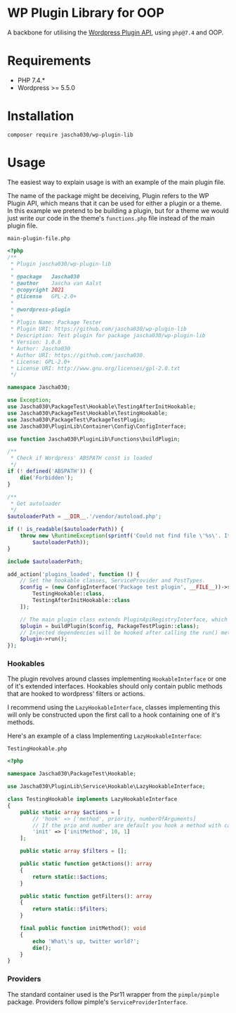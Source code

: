 WP Plugin Library for OOP
=========================

A backbone for utilising the [Wordpress Plugin API](https://codex.wordpress.org/Plugin_API#Introduction),
using `php@7.4` and OOP.

Requirements
============

* PHP 7.4.*
* Wordpress >= 5.5.0

Installation
============

```shell
composer require jascha030/wp-plugin-lib
```

Usage
=====
The easiest way to explain usage is with an example of the main plugin file.

The name of the package might be deceiving, Plugin refers to the WP Plugin API, which means that it can be used for
either a plugin or a theme. In this example we pretend to be building a plugin, but for a theme we would just write our
code in the theme's
`functions.php` file instead of the main plugin file.

`main-plugin-file.php`

```php
<?php
/**
 * Plugin jascha030/wp-plugin-lib
 *
 * @package   Jascha030
 * @author    Jascha van Aalst
 * @copyright 2021
 * @license   GPL-2.0+
 *
 * @wordpress-plugin
 *
 * Plugin Name: Package Tester
 * Plugin URI: https://github.com/jascha030/wp-plugin-lib
 * Description: Test plugin for package jascha030/wp-plugin-lib
 * Version: 1.0.0
 * Author: Jascha030
 * Author URI: https://github.com/jascha030.
 * License: GPL-2.0+
 * License URI: http://www.gnu.org/licenses/gpl-2.0.txt
 */

namespace Jascha030;

use Exception;
use Jascha030\PackageTest\Hookable\TestingAfterInitHookable;
use Jascha030\PackageTest\Hookable\TestingHookable;
use Jascha030\PackageTest\PackageTestPlugin;
use Jascha030\PluginLib\Container\Config\ConfigInterface;

use function Jascha030\PluginLib\Functions\buildPlugin;

/**
 * Check if Wordpress' ABSPATH const is loaded
 */
if (! defined('ABSPATH')) {
    die('Forbidden');
}

/**
 * Get autoloader
 */
$autoloaderPath = __DIR__.'/vendor/autoload.php';

if (! is_readable($autoloaderPath)) {
    throw new \RuntimeException(sprintf('Could not find file \'%s\'. It is generated by Composer. Use \'install --prefer-source\' or \'update --prefer-source\' Composer commands to move forward.',
        $autoloaderPath));
}

include $autoloaderPath;

add_action('plugins_loaded', function () {
    // Set the hookable classes, ServiceProvider and PostTypes.
    $config = (new ConfigInterface('Package test plugin', __FILE__))->setHookables([
        TestingHookable::class,
        TestingAfterInitHookable::class
    ]);

    // The main plugin class extends PluginApiRegistryInterface, which implements FilterManagerInterface.
    $plugin = buildPlugin($config, PackageTestPlugin::class);
    // Injected dependencies will be hooked after calling the run() method.
    $plugin->run();
});
```

### Hookables

The plugin revolves around classes implementing `HookableInterface` or one of it's extended interfaces. Hookables should
only contain public methods that are hooked to wordpress' filters or actions.

I recommend using the `LazyHookableInterface`, classes implementing this will only be constructed upon the first call to
a hook containing one of it's methods.

Here's an example of a class Implementing `LazyHookableInterface`:

`TestingHookable.php`

```php
<?php

namespace Jascha030\PackageTest\Hookable;

use Jascha030\PluginLib\Service\Hookable\LazyHookableInterface;

class TestingHookable implements LazyHookableInterface
{
    public static array $actions = [
        // 'hook' => ['method', priority, numberOfArguments]
        // If the prio and number are default you hook a method with call as `'hook' => 'method',`
        'init' => ['initMethod', 10, 1]
    ];

    public static array $filters = [];

    public static function getActions(): array
    {
        return static::$actions;
    }

    public static function getFilters(): array
    {
        return static::$filters;
    }

    final public function initMethod(): void
    {
        echo 'What\'s up, twitter world?';
        die();
    }
}
```

### Providers

The standard container used is the Psr11 wrapper from the `pimple/pimple` package. Providers follow
pimple's `ServiceProviderInterface`.
